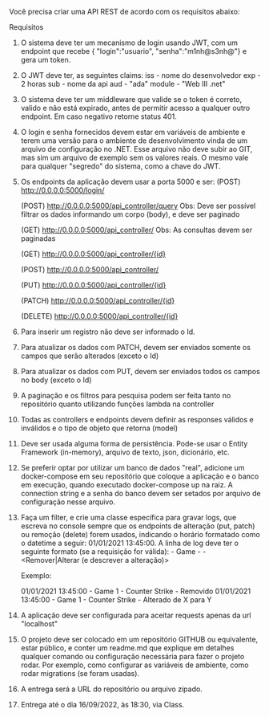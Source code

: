 ﻿Você precisa criar uma API REST de acordo com os requisitos abaixo:

Requisitos
1. O sistema deve ter um mecanismo de login usando JWT, com um endpoint que recebe { "login":"usuario", "senha":"m1nh@s3nh@"} e gera um token.
2. O JWT deve ter, as seguintes claims:
    iss - nome do desenvolvedor
    exp - 2 horas
    sub - nome da api
    aud - "ada"
    module - "Web III .net"
3. O sistema deve ter um middleware que valide se o token é correto, valido e não está expirado, antes de permitir acesso a qualquer outro endpoint. Em caso negativo retorne status 401.
4. O login e senha fornecidos devem estar em variáveis de ambiente e terem uma versão para o ambiente de desenvolvimento vinda de um arquivo de configuração no .NET. Esse arquivo não deve subir ao GIT, mas sim um arquivo de exemplo sem os valores reais. O mesmo vale para qualquer "segredo" do sistema, como a chave do JWT.
5. Os endpoints da aplicação devem usar a porta 5000 e ser:
    (POST)      http://0.0.0.0:5000/login/

    (POST)      http://0.0.0.0:5000/api_controller/query      Obs: Deve ser possível filtrar os dados informando um corpo (body), e deve ser paginado
    
    (GET)       http://0.0.0.0:5000/api_controller/           Obs: As consultas devem ser paginadas
    
    (GET)       http://0.0.0.0:5000/api_controller/{id}
    
    (POST)      http://0.0.0.0:5000/api_controller/
    
    (PUT)       http://0.0.0.0:5000/api_controller/{id}
    
    (PATCH)     http://0.0.0.0:5000/api_controller/{id}
    
    (DELETE)    http://0.0.0.0:5000/api_controller/{id}
    

6. Para inserir um registro não deve ser informado o Id.
7. Para atualizar os dados com PATCH, devem ser enviados somente os campos que serão alterados (exceto o Id)
8. Para atualizar os dados com PUT, devem ser enviados todos os campos no body (exceto o Id)
9.  A paginação e os filtros para pesquisa podem ser feita tanto no repositório quanto utilizando funções lambda na controller
10. Todas as controllers e endpoints devem definir as responses válidos e inválidos e o tipo de objeto que retorna (model)
11. Deve ser usada alguma forma de persistência. Pode-se usar o Entity Framework (in-memory), arquivo de texto, json, dicionário, etc.
12. Se preferir optar por utilizar um banco de dados "real", adicione um docker-compose em seu repositório que coloque a aplicação e o banco em execução, quando executado docker-compose up na raiz. A connection string e a senha do banco devem ser setados por arquivo de configuração nesse arquivo.
13. Faça um filter, e crie uma classe específica para gravar logs, que escreva no console sempre que os endpoints de alteração (put, patch) ou remoção (delete) forem usados, indicando o horário formatado como o datetime a seguir: 01/01/2021 13:45:00. A linha de log deve ter o seguinte formato (se a requisição for válida):
    <datetime> - Game <id> - <titulo> - <Remover|Alterar (e descrever a alteração)>

    Exemplo:

    01/01/2021 13:45:00 - Game 1 - Counter Strike - Removido
    01/01/2021 13:45:00 - Game 1 - Counter Strike - Alterado de X para Y
14. A aplicação deve ser configurada para aceitar requests apenas da url "localhost"
15. O projeto deve ser colocado em um repositório GITHUB ou equivalente, estar público, e conter um readme.md que explique em detalhes qualquer comando ou configuração necessária para fazer o projeto rodar. Por exemplo, como configurar as variáveis de ambiente, como rodar migrations (se foram usadas).
16. A entrega será a URL do repositório ou arquivo zipado.
17. Entrega até o dia 16/09/2022, às 18:30, via Class.